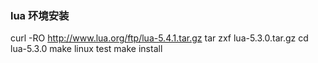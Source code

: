 ### lua 环境安装
curl -RO http://www.lua.org/ftp/lua-5.4.1.tar.gz
tar zxf lua-5.3.0.tar.gz
cd lua-5.3.0
make linux test
make install